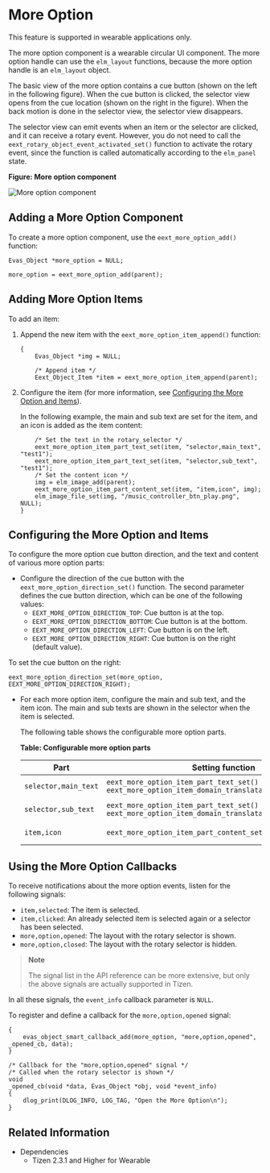 # More Option

This feature is supported in wearable applications only.

The more option component is a wearable circular UI component. The more option handle can use the `elm_layout` functions, because the more option handle is an `elm_layout` object.

The basic view of the more option contains a cue button (shown on the left in the following figure). When the cue button is clicked, the selector view opens from the cue location (shown on the right in the figure). When the back motion is done in the selector view, the selector view disappears.

The selector view can emit events when an item or the selector are clicked, and it can receive a rotary event. However, you do not need to call the `eext_rotary_object_event_activated_set()` function to activate the rotary event, since the function is called automatically according to the `elm_panel` state.

**Figure: More option component**

![More option component](./media/more_option.png)

## Adding a More Option Component

To create a more option component, use the `eext_more_option_add()` function:

```
Evas_Object *more_option = NULL;

more_option = eext_more_option_add(parent);
```

## Adding More Option Items

To add an item:

1. Append the new item with the `eext_more_option_item_append()` function:

   ```
   {
       Evas_Object *img = NULL;

       /* Append item */
       Eext_Object_Item *item = eext_more_option_item_append(parent);
   ```

2. Configure the item (for more information, see [Configuring the More Option and Items](#configure)).

   In the following example, the main and sub text are set for the item, and an icon is added as the item content:

   ```
       /* Set the text in the rotary_selector */
       eext_more_option_item_part_text_set(item, "selector,main_text", "test1");
       eext_more_option_item_part_text_set(item, "selector,sub_text", "test1");
       /* Set the content icon */
       img = elm_image_add(parent);
       eext_more_option_item_part_content_set(item, "item,icon", img);
       elm_image_file_set(img, "/music_controller_btn_play.png", NULL);
   }
   ```

<a name="configure"> </a>
## Configuring the More Option and Items

To configure the more option cue button direction, and the text and content of various more option parts:

- Configure the direction of the cue button with the `eext_more_option_direction_set()` function. The second parameter defines the cue button direction, which can be one of the following values:
  - `EEXT_MORE_OPTION_DIRECTION_TOP`: Cue button is at the top.
  - `EEXT_MORE_OPTION_DIRECTION_BOTTOM`: Cue button is at the bottom.
  - `EEXT_MORE_OPTION_DIRECTION_LEFT`: Cue button is on the left.
  - `EEXT_MORE_OPTION_DIRECTION_RIGHT`: Cue button is on the right (default value).

 To set the cue button on the right:

  ```
  eext_more_option_direction_set(more_option, EEXT_MORE_OPTION_DIRECTION_RIGHT);
  ```

- For each more option item, configure the main and sub text, and the item icon. The main and sub texts are shown in the selector when the item is selected.

  The following table shows the configurable more option parts.

  **Table: Configurable more option parts**

  | Part                 | Setting function                         | View                                     |
  |----------------------|------------------------------------------|------------------------------------------|
  | `selector,main_text` | `eext_more_option_item_part_text_set()`<br> `eext_more_option_item_domain_translatable_part_text_set()` | ![main_text](./media/more_option_main.png) |
  | `selector,sub_text`  | `eext_more_option_item_part_text_set()`<br> `eext_more_option_item_domain_translatable_part_text_set()` | ![sub_text](./media/more_option_sub.png) |
  | `item,icon`          | `eext_more_option_item_part_content_set()` | ![Item content](./media/more_option_item.png) |

## Using the More Option Callbacks

To receive notifications about the more option events, listen for the following signals:

- `item,selected`: The item is selected.
- `item,clicked`: An already selected item is selected again or a selector has been selected.
- `more,option,opened`: The layout with the rotary selector is shown.
- `more,option,closed`: The layout with the rotary selector is hidden.

> **Note**
>
> The signal list in the API reference can be more extensive, but only the above signals are actually supported in Tizen.

In all these signals, the `event_info` callback parameter is `NULL`.

To register and define a callback for the `more,option,opened` signal:

```
{
    evas_object_smart_callback_add(more_option, "more,option,opened", _opened_cb, data);
}

/* Callback for the "more,option,opened" signal */
/* Called when the rotary selector is shown */
void
_opened_cb(void *data, Evas_Object *obj, void *event_info)
{
    dlog_print(DLOG_INFO, LOG_TAG, "Open the More Option\n");
}
```

## Related Information
- Dependencies
  - Tizen 2.3.1 and Higher for Wearable

